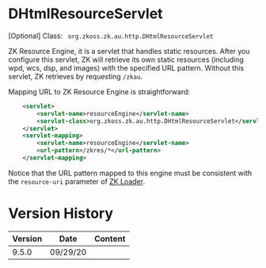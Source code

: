 # DHtmlResourceServlet

[Optional] Class: ` org.zkoss.zk.au.http.DHtmlResourceServlet`

ZK Resource Engine, it is a servlet that handles static resources. After
you configure this servlet, ZK will retrieve its own static resources
(including wpd, wcs, dsp, and images) with the specified URL pattern.
Without this servlet, ZK retrieves by requesting `/zkau`.

Mapping URL to ZK Resource Engine is straightforward:

```xml
    <servlet>
        <servlet-name>resourceEngine</servlet-name>
        <servlet-class>org.zkoss.zk.au.http.DHtmlResourceServlet</servlet-class>
    </servlet>
    <servlet-mapping>
        <servlet-name>resourceEngine</servlet-name>
        <url-pattern>/zkres/*</url-pattern>
    </servlet-mapping>
```

Notice that the URL pattern mapped to this engine must be consistent
with the `resource-uri` parameter of [ZK Loader]({{site.baseUrl}}/zk_config_ref/web.xml/ZK_Loader).

# Version History

| Version | Date     | Content |
|---------|----------|---------|
| 9.5.0   | 09/29/20 |         |

